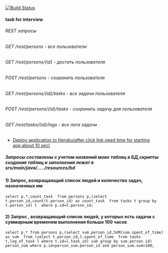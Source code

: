 [![Build Status](https://travis-ci.com/YuryMazniou/peopleandtasks.svg?branch=master)](https://travis-ci.com/YuryMazniou/peopleandtasks)

#### task for interview

###### REST запросы
###### GET /rest/persons  - все пользователи
###### GET /rest/persons/{id} - достать пользователя
###### POST /rest/persons - сохранить пользователя
###### GET /rest/persons/{id}/tasks - все задачи пользователя 
###### POST /rest/persons/{id}/tasks - сохранить задачу для пользователя 
###### GET /rest/tasks/{id}/logs - все логи задачи 

- [Deploy application to Heroku(after click link,need time for starting app,about 10 sec)](https://peopleandtasks.herokuapp.com)
##### Запросы составлены с учетом названий моих таблиц в БД,скрипты создания таблиц и заполнения лежат в srs/main/java/...../resources/bd
#### 1)	Запрос, возвращающий список людей и количество задач, назначенных им
`select p.*,count_task 
from persons p,(select t.person_id,count(t.person_id) as count_task 
                from tasks t group by t.person_id) t 
where p.id=t.person_id;`
#### 2)	Запрос , возвращающий список людей, у которых есть задачи с суммарным временем выполнения больше 100 часов
`select p.*
from persons p,(select sum.person_id,SUM(sum.spent_of_time) as sum 
                from (select t.person_id,l.spent_of_time 
                      from tasks t,log_of_task l where t.id=l.task_id) sum group by sum.person_id) person_sum
where p.id=person_sum.person_id and person_sum.sum>100;`
